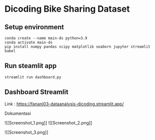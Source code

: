 # Dicoding Bike Sharing Dataset

## [](https://github.com/fanani03/streamlit-data_analysis/tree/main#setup-environment)Setup environment

```
conda create --name main-ds python=3.9
conda activate main-ds
pip install numpy pandas scipy matplotlib seaborn jupyter streamlit babel
```

## [](https://github.com/fanani03/streamlit-data_analysis/tree/main#run-steamlit-app)Run steamlit app

```
streamlit run dashboard.py
```

## Dashboard Streamlit

Link : https://fanani03-dataanalysis-dicoding.streamlit.app/

Dokumentasi

![[Screenshot_1.png]]
![[Screenshot_2.png]]

![[Screenshot_3.png]]